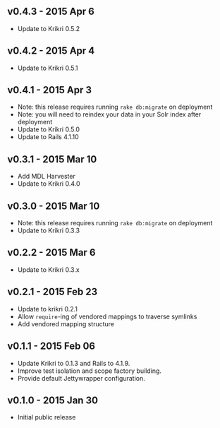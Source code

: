 v0.4.3 - 2015 Apr 6 
---
* Update to Krikri 0.5.2

v0.4.2 - 2015 Apr 4
---
* Update to Krikri 0.5.1

v0.4.1 - 2015 Apr 3
---
* Note: this release requires running `rake db:migrate` on deployment
* Note: you will need to reindex your data in your Solr index after deployment
* Update to Krikri 0.5.0
* Update to Rails 4.1.10

v0.3.1 - 2015 Mar 10
---
* Add MDL Harvester
* Update to Krikri 0.4.0

v0.3.0 - 2015 Mar 10
---
* Note: this release requires running `rake db:migrate` on deployment
* Update to Krikri 0.3.3

v0.2.2 - 2015 Mar 6
---
* Update to Krikri 0.3.x

v0.2.1 - 2015 Feb 23
---

* Update to krikri 0.2.1
* Allow `require`-ing of vendored mappings to traverse symlinks
* Add vendored mapping structure

v0.1.1 - 2015 Feb 06
---

* Update Krikri to 0.1.3 and Rails to 4.1.9.
* Improve test isolation and scope factory building.
* Provide default Jettywrapper configuration.

v0.1.0 - 2015 Jan 30
---

* Initial public release
